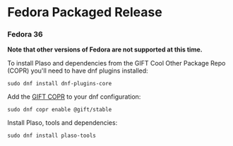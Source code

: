 # Fedora Packaged Release

### Fedora 36

**Note that other versions of Fedora are not supported at this time.**

To install Plaso and dependencies from the GIFT Cool Other Package Repo (COPR)
you'll need to have dnf plugins installed:

```
sudo dnf install dnf-plugins-core
```

Add the [GIFT COPR](https://copr.fedorainfracloud.org/groups/g/gift/coprs/) to
your dnf configuration:

```
sudo dnf copr enable @gift/stable
```

Install Plaso, tools and dependencies:

```
sudo dnf install plaso-tools
```
